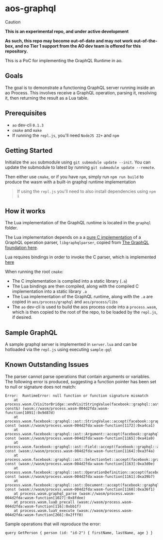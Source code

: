# aos-graphql

> [!CAUTION]
> **This is an experimental repo, and under active development**
>
> **As such, this repo may become out-of-date and may not work out-of-the-box, and no Tier 1 support from
> the AO dev team is offered for this repository.**

This is a PoC for implementing the GraphQL Runtime in ao.

## Goals

The goal is to demonstrate a functioning GraphQL server running inside an ao Process. This involves receive a GraphQL operation, parsing it, resolving it, then returning the result as a Lua table.

## Prerequisites

- `ao` dev-cli `0.1.3`
- `cmake` and `make` 
- If running the `repl.js`, you'll need `NodeJS 22+` and `npm`

## Getting Started

Initialize the `aos` submodule using `git submodule update --init`. You can update the submodule to latest by running `git submodule update --remote`.

Then either use `cmake`, or if you have `npm`, simply run `npm run build` to produce the wasm with a built-in graphql runtime implementation

> If using the `repl.js` you'll need to also install dependencies using `npm i`

## How it works

The Lua implementation of the GraphQL runtime is located in the `graphql` folder.

The Lua implementation depends on a a [pure C implementation](./parser/libgraphqlparser) of a GraphQL operation parser, `libgraphqlparser`, copied from [The GraphQL foundation here](https://github.com/graphql/libgraphqlparser).

Lua requires bindings in order to invoke the C parser, which is implemented [here](./parser/luagraphqlparser)

When running the root `cmake`:

- The C implementation is compiled into a static library (`.a`)
- The Lua bindings are then compiled, along with the compiled C implementation into a static library `.a`
- The Lua implementation of the GraphQL runtime, along with the `.a` are copied in `aos/process/graphql` and `aos/process/libs`
- The `ao` dev-cli is used to build the aos process code into a `process.wasm`, which is then copied to the root of the repo, to be loaded by the `repl.js`, if desired.

## Sample GraphQL

A sample graphql server is implemented in `server.lua` and can be hotloaded via the `repl.js` using executing `sample-gql`

## Known Outstanding Issues

The parser cannot parse operations that contain arguments or variables. The following error is produced, suggesting a function pointer has been set to null or signature does not match:

```
Error:  RuntimeError: null function or function signature mismatch
    at process.wasm.CVisitorBridge::endVisitStringValue(facebook::graphql::ast::StringValue const&) (wasm://wasm/process.wasm-004d2fda:wasm-function[1091]:0x9d87d)
    at process.wasm.facebook::graphql::ast::StringValue::accept(facebook::graphql::ast::visitor::AstVisitor*) const (wasm://wasm/process.wasm-004d2fda:wasm-function[1172]:0xa4ca1)
    at process.wasm.facebook::graphql::ast::Argument::accept(facebook::graphql::ast::visitor::AstVisitor*) const (wasm://wasm/process.wasm-004d2fda:wasm-function[1165]:0xa41a9)
    at process.wasm.facebook::graphql::ast::Field::accept(facebook::graphql::ast::visitor::AstVisitor*) const (wasm://wasm/process.wasm-004d2fda:wasm-function[1164]:0xa3f4a)
    at process.wasm.facebook::graphql::ast::SelectionSet::accept(facebook::graphql::ast::visitor::AstVisitor*) const (wasm://wasm/process.wasm-004d2fda:wasm-function[1163]:0xa3d0e)
    at process.wasm.facebook::graphql::ast::OperationDefinition::accept(facebook::graphql::ast::visitor::AstVisitor*) const (wasm://wasm/process.wasm-004d2fda:wasm-function[1161]:0xa39b7)
    at process.wasm.facebook::graphql::ast::Document::accept(facebook::graphql::ast::visitor::AstVisitor*) const (wasm://wasm/process.wasm-004d2fda:wasm-function[1160]:0xa36f1)
    at process.wasm.graphql_parse (wasm://wasm/process.wasm-004d2fda:wasm-function[1027]:0x8fdee)
    at process.wasm.luaD_precall (wasm://wasm/process.wasm-004d2fda:wasm-function[116]:0xbb1f)
    at process.wasm.luaV_execute (wasm://wasm/process.wasm-004d2fda:wasm-function[266]:0x2fff0)
```

Sample operations that will reproduce the error:

```
query GetPerson { person (id: "id-2") { firstName, lastName, age } }
```